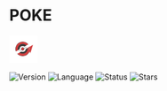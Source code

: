 # POKE
<img src="src/assets/icon/icon.png" alt="zen" width="50"/>

![Version](https://img.shields.io/badge/version-1.0.0-red) ![Language](https://img.shields.io/badge/language-Typescript-red) ![Status](https://img.shields.io/badge/status-Process-red)
![Stars](https://img.shields.io/github/stars/Luis3Fernando/Poke?style=social)
